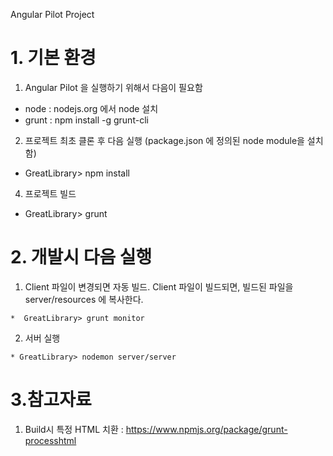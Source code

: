 Angular Pilot Project
# 1. 기본 환경
1. Angular Pilot 을 실행하기 위해서 다음이 필요함
  * node   :  nodejs.org 에서 node 설치
  * grunt  :  npm install -g grunt-cli

2. 프로젝트 최초 클론 후 다음 실행 
  (package.json 에 정의된 node module을 설치함)
  * GreatLibrary> npm install

4. 프로젝트 빌드
  * GreatLibrary> grunt

# 2. 개발시 다음 실행
  1. Client 파일이 변경되면 자동 빌드. Client 파일이 빌드되면, 빌드된 파일을 server/resources 에 복사한다.

    *  GreatLibrary> grunt monitor

  2. 서버 실행
  
    * GreatLibrary> nodemon server/server


# 3.참고자료

1. Build시 특정 HTML 치환 : https://www.npmjs.org/package/grunt-processhtml
